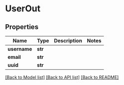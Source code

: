# UserOut

## Properties
Name | Type | Description | Notes
------------ | ------------- | ------------- | -------------
**username** | **str** |  | 
**email** | **str** |  | 
**uuid** | **str** |  | 

[[Back to Model list]](../README.md#documentation-for-models) [[Back to API list]](../README.md#documentation-for-api-endpoints) [[Back to README]](../README.md)


